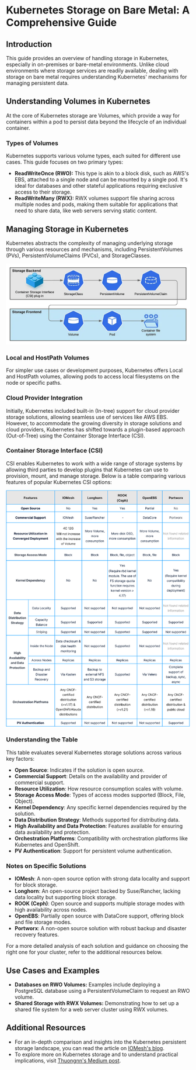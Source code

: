 # Kubernetes Storage on Bare Metal: A Comprehensive Guide

## Introduction
This guide provides an overview of handling storage in Kubernetes, especially in on-premises or bare-metal environments. Unlike cloud environments where storage services are readily available, dealing with storage on bare metal requires understanding Kubernetes' mechanisms for managing persistent data.

## Understanding Volumes in Kubernetes
At the core of Kubernetes storage are Volumes, which provide a way for containers within a pod to persist data beyond the lifecycle of an individual container.

### Types of Volumes
Kubernetes supports various volume types, each suited for different use cases. This guide focuses on two primary types:
- **ReadWriteOnce (RWO):** This type is akin to a block disk, such as AWS's EBS, attached to a single node and can be mounted by a single pod. It's ideal for databases and other stateful applications requiring exclusive access to their storage.
- **ReadWriteMany (RWX):** RWX volumes support file sharing across multiple nodes and pods, making them suitable for applications that need to share data, like web servers serving static content.

## Managing Storage in Kubernetes
Kubernetes abstracts the complexity of managing underlying storage through various resources and mechanisms, including PersistentVolumes (PVs), PersistentVolumeClaims (PVCs), and StorageClasses.

![Managing Storage in Kubernetes](image.png)

### Local and HostPath Volumes
For simpler use cases or development purposes, Kubernetes offers Local and HostPath volumes, allowing pods to access local filesystems on the node or specific paths.

### Cloud Provider Integration
Initially, Kubernetes included built-in (In-tree) support for cloud provider storage solutions, allowing seamless use of services like AWS EBS. However, to accommodate the growing diversity in storage solutions and cloud providers, Kubernetes has shifted towards a plugin-based approach (Out-of-Tree) using the Container Storage Interface (CSI).

### Container Storage Interface (CSI)
CSI enables Kubernetes to work with a wide range of storage systems by allowing third parties to develop plugins that Kubernetes can use to provision, mount, and manage storage.
Below is a table comparing various features of popular Kubernetes CSI options:

![Kubernetes Storage Solutions Comparison](image-1.png)

### Understanding the Table
This table evaluates several Kubernetes storage solutions across various key factors:
- **Open Source**: Indicates if the solution is open source.
- **Commercial Support**: Details on the availability and provider of commercial support.
- **Resource Utilization**: How resource consumption scales with volume.
- **Storage Access Mode**: Types of access modes supported (Block, File, Object).
- **Kernel Dependency**: Any specific kernel dependencies required by the solution.
- **Data Distribution Strategy**: Methods supported for distributing data.
- **High Availability and Data Protection**: Features available for ensuring data availability and protection.
- **Orchestration Platforms**: Compatibility with orchestration platforms like Kubernetes and OpenShift.
- **PV Authentication**: Support for persistent volume authentication.

### Notes on Specific Solutions
- **IOMesh**: A non-open source option with strong data locality and support for block storage.
- **Longhorn**: An open-source project backed by Suse/Rancher, lacking data locality but supporting block storage.
- **ROOK (Ceph)**: Open source and supports multiple storage modes with high availability across nodes.
- **OpenEBS**: Partially open source with DataCore support, offering block and file storage modes.
- **Portworx**: A non-open source solution with robust backup and disaster recovery features.

For a more detailed analysis of each solution and guidance on choosing the right one for your cluster, refer to the additional resources below.

## Use Cases and Examples
- **Databases on RWO Volumes:** Examples include deploying a PostgreSQL database using a PersistentVolumeClaim to request an RWO volume.
- **Shared Storage with RWX Volumes:** Demonstrating how to set up a shared file system for a web server cluster using RWX volumes.

## Additional Resources
- For an in-depth comparison and insights into the Kubernetes persistent storage landscape, you can read the article on [IOMesh's blog](https://www.iomesh.com/blog/kubernetes_persistent_storage_comparison).
- To explore more on Kubernetes storage and to understand practical implications, visit [Thuongnn's Medium post](https://thuongnn.medium.com/note-v%E1%BB%81-kubernetes-storage-b9ab0b58e2bc).


